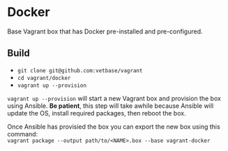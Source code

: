 # Docker
Base Vagrant box that has Docker pre-installed and pre-configured.

## Build
-   `git clone git@github.com:vetbase/vagrant`
-   `cd vagrant/docker`
-   `vagrant up --provision`

`vagrant up --provision` will start a new Vagrant box and provision the box using Ansible. **Be patient**, this step will take awhile because Ansible will update the OS, install required packages, then reboot the box.

Once Ansible has provisied the box you can export the new box using this command:  
`vagrant package --output path/to/<NAME>.box --base vagrant-docker`

